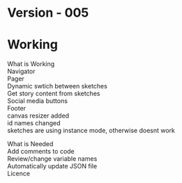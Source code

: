 # Version - 005

# Working

What is Working <br>
Navigator <br>
Pager <br>
Dynamic swtich between sketches <br>
Get story content from sketches <br>
Social media buttons <br>
Footer <br>
canvas resizer added <br>
id names changed <br>
sketches are using instance mode, otherwise doesnt work


What is Needed <br>
Add comments to code <br>
Review/change variable names <br>
Automatically update JSON file <br>
Licence <br>
